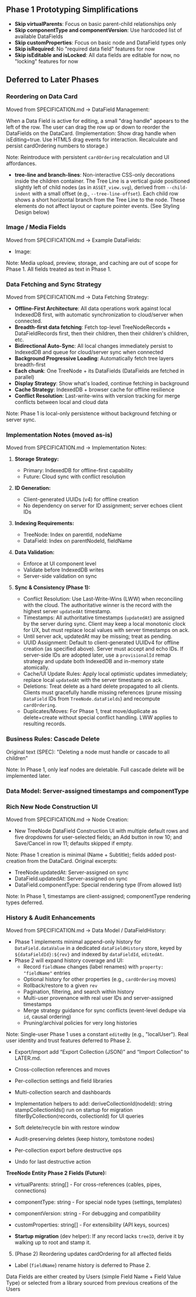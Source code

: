 ## Phase 1 Prototyping Simplifications
- **Skip virtualParents**: Focus on basic parent-child relationships only
- **Skip componentType and componentVersion**: Use hardcoded list of available DataFields 
- **Skip customProperties**: Focus on basic node and DataField types only
- **Skip isRequired**: No "required data field" features for now
- **Skip isEditable and isLocked**: All data fields are editable for now, no "locking" features for now

## Deferred to Later Phases

### Reordering on Data Card
Moved from SPECIFICATION.md → DataField Management:

When a Data Field is active for editing, a small "drag handle" appears to the left of the row. The user can drag the row up or down to reorder the DataFields on the DataCard. (Implementation: Show drag handle when isEditing=true. Use HTML5 drag events for interaction. Recalculate and persist cardOrdering numbers to storage.)

Note: Reintroduce with persistent `cardOrdering` recalculation and UI affordances.

- **tree-line and branch-lines**: Non-interactive CSS-only decorations inside the children container. The Tree Line is a vertical guide positioned slightly left of child nodes (as in `ASSET_view.svg`), derived from `--child-indent` with a small offset (e.g., `--tree-line-offset`). Each child row shows a short horizontal branch from the Tree Line to the node. These elements do not affect layout or capture pointer events. (See Styling Design below)

### Image / Media Fields
Moved from SPECIFICATION.md → Example DataFields:

- Image: <IMAGE>

Note: Media upload, preview, storage, and caching are out of scope for Phase 1. All fields treated as text in Phase 1.

### Data Fetching and Sync Strategy
Moved from SPECIFICATION.md → Data Fetching Strategy:

- **Offline-First Architecture**: All data operations work against local IndexedDB first, with automatic synchronization to cloud/server when connected.
- **Breadth-first data fetching**: Fetch top-level TreeNodeRecords + DataFieldRecords first, then their children, then their children's children, etc.
- **Bidirectional Auto-Sync**: All local changes immediately persist to IndexedDB and queue for cloud/server sync when connected
- **Background Progressive Loading**: Automatically fetch tree layers breadth-first
- **Each chunk**: One TreeNode + its DataFields (DataFields are fetched in parallel)
- **Display Strategy**: Show what's loaded, continue fetching in background
- **Cache Strategy**: IndexedDB + browser cache for offline resilience
- **Conflict Resolution**: Last-write-wins with version tracking for merge conflicts between local and cloud data 

Note: Phase 1 is local-only persistence without background fetching or server sync.

### Implementation Notes (moved as-is)
Moved from SPECIFICATION.md → Implementation Notes:

1. **Storage Strategy:**
   - Primary: IndexedDB for offline-first capability
   - Future: Cloud sync with conflict resolution

2. **ID Generation:**
   - Client-generated UUIDs (v4) for offline creation
   - No dependency on server for ID assignment; server echoes client IDs

3. **Indexing Requirements:**
   - TreeNode: Index on parentId, nodeName
   - DataField: Index on parentNodeId, fieldName

4. **Data Validation:**
   - Enforce at UI component level
   - Validate before IndexedDB writes
   - Server-side validation on sync

5. **Sync & Consistency (Phase 1):**
   - Conflict Resolution: Use Last-Write-Wins (LWW) when reconciling with the cloud. The authoritative winner is the record with the highest server `updatedAt` timestamp.
   - Timestamps: All authoritative timestamps (`updatedAt`) are assigned by the server during sync. Client may keep a local monotonic clock for UX, but must replace local values with server timestamps on ack.
   - Until server ack, updatedAt may be missing; treat as pending.
   - UUID Assignment: Default to client-generated UUIDv4 for offline creation (as specified above). Server must accept and echo IDs. If server-side IDs are adopted later, use a `provisionalId` remap strategy and update both IndexedDB and in-memory state atomically.
   - Cache/UI Update Rules: Apply local optimistic updates immediately; replace local `updatedAt` with the server timestamp on ack.
   - Deletions: Treat delete as a hard delete propagated to all clients. Clients must gracefully handle missing references (prune missing `DataField` IDs from `TreeNode.dataFields`) and recompute `cardOrdering`.
   - Duplicates/Moves: For Phase 1, treat move/duplicate as delete+create without special conflict handling. LWW applies to resulting records.

### Business Rules: Cascade Delete
Original text (SPEC): "Deleting a node must handle or cascade to all children"

Note: In Phase 1, only leaf nodes are deletable. Full cascade delete will be implemented later.

### Data Model: Server-assigned timestamps and componentType
### Rich New Node Construction UI
Moved from SPECIFICATION.md → Node Creation:

- New TreeNode DataField Construction UI with multiple default rows and five dropdowns for user-selected fields; an Add button in row 10; and Save/Cancel in row 11; defaults skipped if empty.

Note: Phase 1 creation is minimal (Name + Subtitle); fields added post-creation from the DataCard.
Original excerpts:

- TreeNode.updatedAt: Server-assigned on sync
- DataField.updatedAt: Server-assigned on sync
- DataField.componentType: Special rendering type (From allowed list)

Note: In Phase 1, timestamps are client-assigned; componentType rendering types deferred.

### History & Audit Enhancements
Moved from SPECIFICATION.md → Data Model / DataFieldHistory:

- Phase 1 implements minimal append-only history for `DataField.dataValue` in a dedicated `dataFieldHistory` store, keyed by `${dataFieldId}:${rev}` and indexed by `dataFieldId`, `editedAt`.
- Phase 2 will expand history coverage and UI:
  - Record `fieldName` changes (label renames) with `property: "fieldName"` entries
  - Optional history for other properties (e.g., `cardOrdering` moves)
  - Rollback/restore to a given `rev`
  - Pagination, filtering, and search within history
  - Multi-user provenance with real user IDs and server-assigned timestamps
  - Merge strategy guidance for sync conflicts (event-level dedupe via `id`, causal ordering)
  - Pruning/archival policies for very long histories

Note: Single-user Phase 1 uses a constant `editedBy` (e.g., "localUser"). Real user identity and trust features deferred to Phase 2.

- Export/import add “Export Collection (JSON)” and “Import Collection” to LATER.md.

- Cross-collection references and moves
- Per-collection settings and field libraries
- Multi-collection search and dashboards
- Implementation helpers to add:
  deriveCollectionId(nodeId): string
  stampCollectionIds() run on startup for migration
  filterByCollection<T>(records, collectionId) for UI queries

- Soft delete/recycle bin with restore window
- Audit-preserving deletes (keep history, tombstone nodes)
- Per-collection export before destructive ops
- Undo for last destructive action

**TreeNode Entity Phase 2 Fields (Future):**
- virtualParents: string[] - For cross-references (cables, pipes, connections)
- componentType: string - For special node types (settings, templates)
- componentVersion: string - For debugging and compatibility
- customProperties: string[] - For extensibility (API keys, sources)

- **Startup migration** (dev helper): If any record lacks `treeID`, derive it by walking up to root and stamp it.

5. (Phase 2) Reordering updates cardOrdering for all affected fields
- Label (`fieldName`) rename history is deferred to Phase 2.

Data Fields are either created by Users (simple Field Name + Field Value Type) or selected from a library sourced from previous creations of the Users